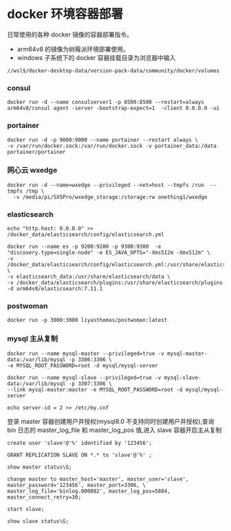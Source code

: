 # docker 环境容器部署

日常使用的各种 docker 镜像的容器部署指令。

- arm64v8 的镜像为树莓派环境部署使用。
- windows 子系统下的 docker 容器挂载目录为浏览器中输入

```shell
//wsl$/docker-desktop-data/version-pack-data/community/docker/volumes
```

### consul

```shell
docker run -d --name consulserver1 -p 8500:8500 --restart=always  arm64v8/consul agent -server -bootstrap-expect=1  -client 0.0.0.0 -ui
```

### portainer

```shell
docker run -d -p 9000:9000 --name portainer --restart always \
-v /var/run/docker.sock:/var/run/docker.sock -v portainer_data:/data portainer/portainer
```

### 网心云 wxedge

```shell
docker run -d --name=wxedge --privileged --net=host --tmpfs /run  --tmpfs /tmp \
  -v /media/pi/SX5Pro/wxedge_storage:/storage:rw onething1/wxedge
```

### elasticsearch

```shell
echo "http.host: 0.0.0.0" >> /docker_data/elasticsearch/config/elasticsearch.yml

docker run --name es -p 9200:9200 -p 9300:9300  -e "discovery.type=single-node" -e ES_JAVA_OPTS="-Xms512m -Xmx512m" \
-v /docker_data/elasticsearch/config/elasticsearch.yml:/usr/share/elasticsearch/config/elasticsearch.yml \
-v elasticsearch_data:/usr/share/elasticsearch/data \
-v /docker_data/elasticsearch/plugins:/usr/share/elasticsearch/plugins -d arm64v8/elasticsearch:7.11.1
```

### postwoman

```shell
docker run -p 3000:3000 liyasthomas/postwoman:latest
```

### mysql 主从复制

```shell
docker run --name mysql-master --privileged=true -v mysql-master-data:/var/lib/mysql -p 3306:3306 \
-e MYSQL_ROOT_PASSWORD=root -d mysql/mysql-server

docker run --name mysql-slave --privileged=true -v mysql-slave-data:/var/lib/mysql -p 3307:3306 \
--link mysql-master:master -e MYSQL_ROOT_PASSWORD=root -d mysql/mysql-server

echo server-id = 2 >> /etc/my.cnf
```

登录 master 容器创建用户并授权(mysql8.0 不支持同时创建用户并授权),查询 bin 日志的 master_log_file 和 master_log_pos 值,进入 slave 容器开启主从复制

```
create user 'slave'@'%' identified by '123456';

GRANT REPLICATION SLAVE ON *.* to 'slave'@'%' ;

show master status\G;

change master to master_host='master', master_user='slave', master_password='123456', master_port=3306, \
master_log_file='binlog.000002', master_log_pos=5884, master_connect_retry=30;

start slave;

show slave status\G;
```
